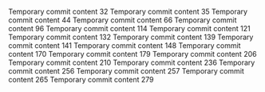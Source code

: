 Temporary commit content 32
Temporary commit content 35
Temporary commit content 44
Temporary commit content 66
Temporary commit content 96
Temporary commit content 114
Temporary commit content 121
Temporary commit content 132
Temporary commit content 139
Temporary commit content 141
Temporary commit content 148
Temporary commit content 170
Temporary commit content 179
Temporary commit content 206
Temporary commit content 210
Temporary commit content 236
Temporary commit content 256
Temporary commit content 257
Temporary commit content 265
Temporary commit content 279
